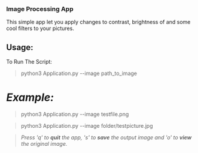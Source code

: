 ### Image Processing App

This simple app let you apply changes to contrast, brightness of and some cool filters to your pictures.

## Usage:
To Run The Script:

> python3  Application.py  --image  path_to_image
# _Example:_
> python3  Application.py  --image  testfile.png

> python3  Application.py  --image  folder/testpicture.jpg

> _Press 'q' to **quit** the app, 's' to **save** the output image and 'o' to **view** the original image._

